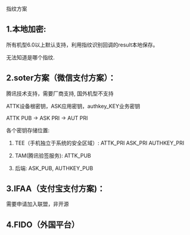 指纹方案

## 1.本地加密:

所有机型6.0以上默认支持，利用指纹识别回调的result本地保存。

无法知道是哪个指纹.

## 2.soter方案（微信支付方案）：

腾讯技术支持，需要厂商支持, 国外机型不支持

ATTK设备根密钥，ASK应用密钥，authkey_KEY业务密钥

ATTK PUB -> ASK PRI -> AUT PRI

各个密钥存储位置:

1. TEE（手机独立于系统的安全区域）: ATTK_PRI ASK_PRI AUTHKEY_PRI

2. TAM(腾讯验签服务): ATTK_PUB

3. 后端: ASK_PUB, AUTHKEY_PUB

## 3.**IFAA**（支付宝支付方案)：

需要申请加入联盟，非开源

## 4.FIDO（外国平台）

